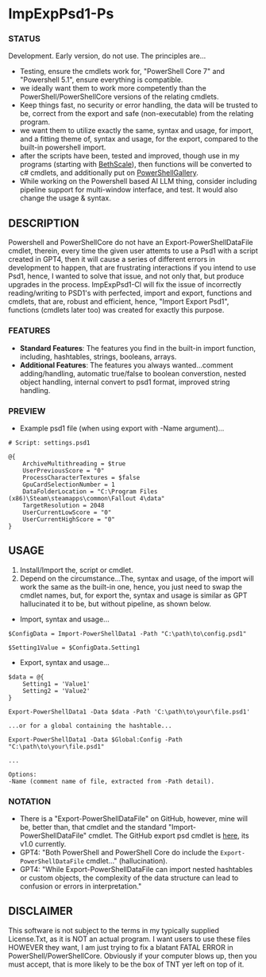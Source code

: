 # ImpExpPsd1-Ps

### STATUS
Development. Early version, do not use. The principles are...
- Testing, ensure the cmdlets work for, "PowerShell Core 7" and "Powershell 5.1", ensure everything is compatible.
- we ideally want them to work more competently than the PowerShell/PowerShellCore versions of the relating cmdlets.
- Keep things fast, no security or error handling, the data will be trusted to be, correct from the export and safe (non-executable) from the relating program.
- we want them to utilize exactly the same, syntax and usage, for import, and a fitting theme of, syntax and usage, for the export, compared to the built-in powershell import.
- after the scripts have been, tested and improved, though use in my programs (starting with [BethScale](https://github.com/wiseman-timelord/DdsBethScale-PsWhile)), then functions will be converted to c# cmdlets, and additionally put on [PowerShellGallery](https://www.powershellgallery.com/packages/). 
- While working on the Powershell based AI LLM thing, consider including pipeline support for multi-window interface, and test. It would also change the usage & syntax. 

## DESCRIPTION
Powershell and PowerShellCore do not have an Export-PowerShellDataFile cmdlet, therein, every time the given user attemts to use a Psd1 with a script created in GPT4, then it will cause a series of different errors in development to happen, that are frustrating interactions if you intend to use Psd1, hence, I wanted to solve that issue, and not only that, but produce upgrades in the process. ImpExpPsd1-Cl will fix the issue of incorrectly reading/writing to PSD1's with perfected, import and export, functions and cmdlets, that are, robust and efficient, hence, "Import Export Psd1", functions (cmdlets later too) was created for exactly this purpose.

### FEATURES
- **Standard Features**: The features you find in the built-in import function, including, hashtables, strings, booleans, arrays. 
- **Additional Features**: The features you always wanted...comment adding/handling, automatic true/false to boolean converstion, nested object handling, internal convert to psd1 format, improved string handling.

### PREVIEW
- Example psd1 file (when using export with -Name argument)...
```
# Script: settings.psd1

@{
    ArchiveMultithreading = $true
    UserPreviousScore = "0"
    ProcessCharacterTextures = $false
    GpuCardSelectionNumber = 1
    DataFolderLocation = "C:\Program Files (x86)\Steam\steamapps\common\Fallout 4\data"
    TargetResolution = 2048
    UserCurrentLowScore = "0"
    UserCurrentHighScore = "0"
}
```

## USAGE
1. Install/Import the, script or cmdlet. 
2. Depend on the circumstance...The, syntax and usage, of the import will work the same as the built-in one, hence, you just need to swap the cmdlet names, but, for export the, syntax and usage is similar as GPT hallucinated it to be, but without pipeline, as shown below.
- Import, syntax and usage...
```
$ConfigData = Import-PowerShellData1 -Path "C:\path\to\config.psd1"

$Setting1Value = $ConfigData.Setting1
```
- Export, syntax and usage...
```
$data = @{
    Setting1 = 'Value1'
    Setting2 = 'Value2'
}

Export-PowerShellData1 -Data $data -Path 'C:\path\to\your\file.psd1'

...or for a global containing the hashtable...

Export-PowerShellData1 -Data $Global:Config -Path "C:\path\to\your\file.psd1"

...

Options:
-Name (comment name of file, extracted from -Path detail).
```

### NOTATION
- There is a "Export-PowerShellDataFile" on GitHub, however, mine will be, better than, that cmdlet and the standard "Import-PowerShellDataFile" cmdlet. The GitHub export psd cmdlet is [here](https://github.com/rhubarb-geek-nz/PowerShellDataFile/), its v1.0 currently.
- GPT4: "Both PowerShell and PowerShell Core do include the `Export-PowerShellDataFile` cmdlet..." (hallucination).
- GPT4: "While Export-PowerShellDataFile can import nested hashtables or custom objects, the complexity of the data structure can lead to confusion or errors in interpretation."

## DISCLAIMER
This software is not subject to the terms in my typically supplied License.Txt, as it is NOT an actual program. I want users to use these files HOWEVER they want, I am just trying to fix a blatant FATAL ERROR in PowerShell/PowerShellCore. Obviously if your computer blows up, then you must accept, that is more likely to be the box of TNT yer left on top of it.


